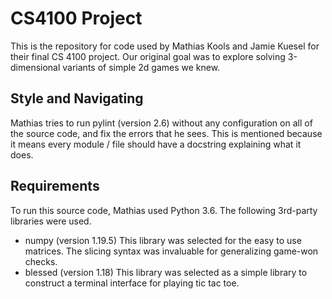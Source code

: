 CS4100 Project
==============

This is the repository for code used by Mathias Kools and Jamie Kuesel for their final CS 4100 project.
Our original goal was to explore solving 3-dimensional variants of simple 2d games we knew.

## Style and Navigating

Mathias tries to run pylint (version 2.6) without any configuration on all of the source code,
and fix the errors that he sees.
This is mentioned because it means every module / file should have a docstring explaining what it does.

## Requirements

To run this source code, Mathias used Python 3.6.
The following 3rd-party libraries were used.
 - numpy (version 1.19.5)
   This library was selected for the easy to use matrices.
   The slicing syntax was invaluable for generalizing game-won checks.
 - blessed (version 1.18)
   This library was selected as a simple library to construct a terminal interface for playing tic tac toe.